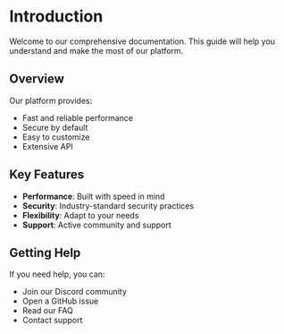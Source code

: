 # Introduction

Welcome to our comprehensive documentation. This guide will help you understand and make the most of our platform.

## Overview

Our platform provides:
- Fast and reliable performance
- Secure by default
- Easy to customize
- Extensive API

## Key Features

- **Performance**: Built with speed in mind
- **Security**: Industry-standard security practices
- **Flexibility**: Adapt to your needs
- **Support**: Active community and support

## Getting Help

If you need help, you can:
- Join our Discord community
- Open a GitHub issue
- Read our FAQ
- Contact support